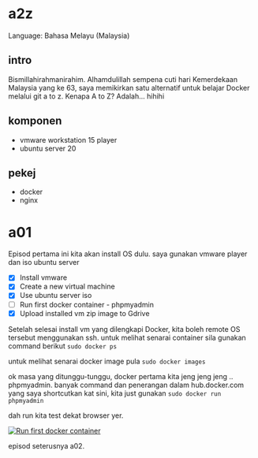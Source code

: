 # a2z
Language: Bahasa Melayu (Malaysia)

## intro
Bismillahirahmanirahim.
Alhamdulillah sempena cuti hari Kemerdekaan Malaysia yang ke 63, saya memikirkan satu alternatif untuk belajar Docker melalui git a to z. Kenapa A to Z? Adalah... hihihi

## komponen
- vmware workstation 15 player
- ubuntu server 20

## pekej
- docker
- nginx

# a01
Episod pertama ini kita akan install OS dulu. saya gunakan vmware player dan iso ubuntu server

- [x] Install vmware
- [x] Create a new virtual machine
- [x] Use ubuntu server iso
- [ ] Run first docker container - phpmyadmin
- [x] Upload installed vm zip image to Gdrive

Setelah selesai install vm yang dilengkapi Docker, kita boleh remote OS tersebut menggunakan ssh. untuk melihat senarai container sila gunakan command berikut
``` sudo docker ps ```

untuk melihat senarai docker image pula
``` sudo docker images ```

ok masa yang ditunggu-tunggu, docker pertama kita jeng jeng jeng .. phpmyadmin. banyak command dan penerangan dalam hub.docker.com yang saya shortcutkan kat sini, kita just gunakan
``` sudo docker run phpmyadmin ```

dah run kita test dekat browser yer.

[![Run first docker container](https://img.youtube.com/vi/7NICbKX86KA/0.jpg)](https://www.youtube.com/watch?v=7NICbKX86KA "Run phpmyadmin using docker")

episod seterusnya a02. 
